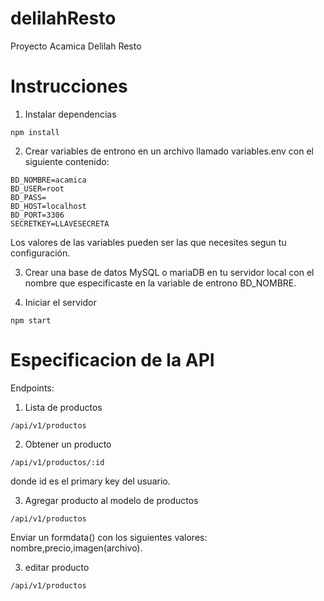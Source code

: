 # delilahResto
Proyecto Acamica Delilah Resto

# Instrucciones 

1) Instalar dependencias
```
npm install
```

2) Crear variables de entrono en un archivo llamado variables.env con el siguiente contenido:
```
BD_NOMBRE=acamica
BD_USER=root
BD_PASS=
BD_HOST=localhost
BD_PORT=3306
SECRETKEY=LLAVESECRETA
```
Los valores de las variables pueden ser las que necesites segun tu configuración.

3) Crear una base de datos MySQL o mariaDB en tu servidor local con el nombre que especificaste en la variable de entrono BD_NOMBRE.

4) Iniciar el servidor 
```
npm start
```

# Especificacion de la API

Endpoints:

1) Lista de productos
```
/api/v1/productos
```

2) Obtener un producto
```
/api/v1/productos/:id
```
donde id es el primary key del usuario.

3) Agregar producto al modelo de productos
```
/api/v1/productos
```
Enviar un formdata() con los siguientes valores: nombre,precio,imagen(archivo).


3) editar producto
```
/api/v1/productos
```